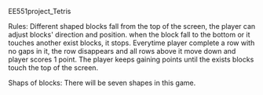 EE551project_Tetris

Rules:
Different shaped blocks fall from the top of the screen, the player can adjust blocks' direction and position. when the block fall to the bottom or it touches another exist blocks, it stops. Everytime player complete a row with no gaps in it, the row disappears and all rows above it move down and player scores 1 point. The player keeps gaining points until the exists blocks touch the top of the screen.

Shaps of blocks:
There will be seven shapes in this game.

